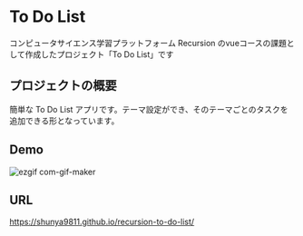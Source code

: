 # To Do List

コンピュータサイエンス学習プラットフォーム Recursion のvueコースの課題として作成したプロジェクト「To Do List」です

## プロジェクトの概要

簡単な To Do List アプリです。テーマ設定ができ、そのテーマごとのタスクを追加できる形となっています。

## Demo

![ezgif com-gif-maker](https://user-images.githubusercontent.com/64852663/213342786-26f8c8d7-50a5-44fc-9211-58dd3ce8c317.gif)


## URL

https://shunya9811.github.io/recursion-to-do-list/
